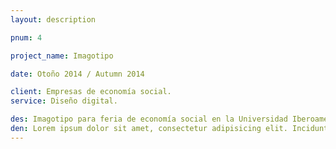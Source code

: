 ```yaml
---
layout: description

pnum: 4

project_name: Imagotipo

date: Otoño 2014 / Autumn 2014

client: Empresas de economía social.
service: Diseño digital.

des: Imagotipo para feria de economía social en la Universidad Iberoamericana de Puebla.
den: Lorem ipsum dolor sit amet, consectetur adipisicing elit. Incidunt, iusto molestiae possimus sint dignissimos! Laudantium, dolore, vel, sint, labore optio perferendis illo dolorum similique soluta eum cupiditate assumenda consequatur maiores.
---
```

